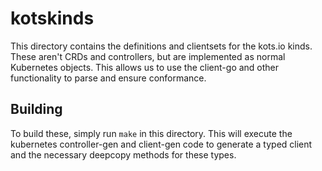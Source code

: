 # kotskinds

This directory contains the definitions and clientsets for the kots.io kinds. These aren't CRDs and controllers, but are implemented as normal Kubernetes objects. This allows us to use the client-go and other functionality to parse and ensure conformance.

## Building

To build these, simply run `make` in this directory. This will execute the kubernetes controller-gen and client-gen code to generate a typed client and the necessary deepcopy methods for these types.
